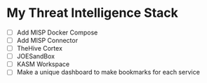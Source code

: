 # My Threat Intelligence Stack

- [ ] Add MISP Docker Compose
- [ ] Add MISP Connector
- [ ] TheHive Cortex
- [ ] JOESandBox
- [ ] KASM Workspace
- [ ] Make a unique dashboard to make bookmarks for each service
